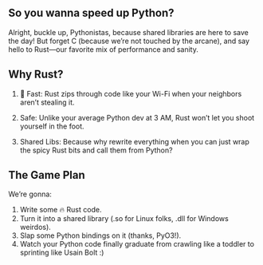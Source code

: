## So you wanna speed up Python?

Alright, buckle up, Pythonistas, because shared libraries are here to save the day! But forget C (because we’re not touched by the arcane), and say hello to Rust—our favorite mix of performance and sanity.


## Why Rust?

1. 🦀 Fast: Rust zips through code like your Wi-Fi when your neighbors aren’t stealing it.

2. Safe: Unlike your average Python dev at 3 AM, Rust won’t let you shoot yourself in the foot.

3. Shared Libs: Because why rewrite everything when you can just wrap the spicy Rust bits and call them from Python?


## The Game Plan


We’re gonna:

1. Write some 🔥 Rust code.
2. Turn it into a shared library (.so for Linux folks, .dll for Windows weirdos).
3. Slap some Python bindings on it (thanks, PyO3!).
4. Watch your Python code finally graduate from crawling like a toddler to sprinting like Usain Bolt :)


  

